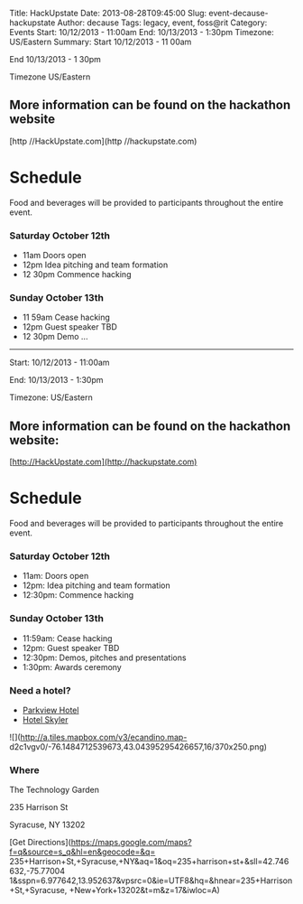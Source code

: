 Title: HackUpstate
Date: 2013-08-28T09:45:00
Slug: event-decause-hackupstate
Author: decause
Tags: legacy, event, foss@rit
Category: Events
Start: 10/12/2013 - 11:00am
End: 10/13/2013 - 1:30pm
Timezone: US/Eastern
Summary: 
	Start  10/12/2013 - 11 00am

End  10/13/2013 - 1 30pm

Timezone  US/Eastern

## More information can be found on the hackathon website 

[http //HackUpstate.com](http //hackupstate.com)

# Schedule

Food and beverages will be provided to participants throughout the entire
event.

### Saturday October 12th

  * 11am  Doors open
  * 12pm  Idea pitching and team formation
  * 12 30pm  Commence hacking

### Sunday October 13th

  * 11 59am  Cease hacking
  * 12pm  Guest speaker TBD
  * 12 30pm  Demo ... 

---
Start: 10/12/2013 - 11:00am

End: 10/13/2013 - 1:30pm

Timezone: US/Eastern

## More information can be found on the hackathon website:

[http://HackUpstate.com](http://hackupstate.com)

# Schedule

Food and beverages will be provided to participants throughout the entire
event.

### Saturday October 12th

  * 11am: Doors open
  * 12pm: Idea pitching and team formation
  * 12:30pm: Commence hacking

### Sunday October 13th

  * 11:59am: Cease hacking
  * 12pm: Guest speaker TBD
  * 12:30pm: Demos, pitches and presentations
  * 1:30pm: Awards ceremony

### Need a hotel?

  * [Parkview Hotel](https://www.reservations-page.com/C00264/H01404/be.ashx?pc=HACKUNY&hid=1404&cid=264&acid=admin&unq=4d513acd-835c-43b1-b14e-31a5bb7dfd61)
  * [Hotel Skyler](https://www.reservations-page.com/C00264/H01954/be.ashx?pc=HACKUNY&hid=1954&cid=264&acid=admin&unq=8035cf76-4db3-4517-a06e-f1455c8de140)

![](http://a.tiles.mapbox.com/v3/ecandino.map-
d2c1vgv0/-76.1484712539673,43.04395295426657,16/370x250.png)

### Where

The Technology Garden

235 Harrison St

Syracuse, NY 13202

[Get Directions](https://maps.google.com/maps?f=q&source=s_q&hl=en&geocode=&q=
235+Harrison+St,+Syracuse,+NY&aq=1&oq=235+harrison+st+&sll=42.746632,-75.77004
1&sspn=6.977642,13.952637&vpsrc=0&ie=UTF8&hq=&hnear=235+Harrison+St,+Syracuse,
+New+York+13202&t=m&z=17&iwloc=A)

